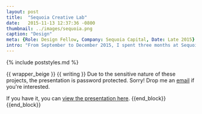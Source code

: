 ```yaml
---
layout: post
title:  "Sequoia Creative Lab"
date:   2015-11-13 12:37:36 -0800
thumbnail: ../images/sequoia.png
caption: "Design"
meta: {Role: Design Fellow, Company: Sequoia Capital, Date: Late 2015}
intro: "From September to December 2015, I spent three months at Sequoia Capital as a Design Fellow working on a variety of awesome projects. I trained with the goal of becoming a stronger product designer and storyteller."
---
```

{% include poststyles.md %}

{{ wrapper_beige }}
{{ writing }}
Due to the sensitive nature of these projects, the presentation is password protected. Sorry! Drop me an [email](mailto:katherinefukui@gmail.com) if you're interested.

If you have it, you can [view the presentation here](link).
{{end_block}}
{{end_block}}
